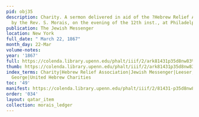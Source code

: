 ```yaml
---
pid: obj35
description: Charity. A sermon delivered in aid of the ?Hebrew Relief Association,?
  by the Rev. S. Morais, on the evening of the 12th inst., at Philadelphia, Pennsylvania.
publication: The Jewish Messenger
location: New York
full_date: " March 22, 1867"
month_day: 22-Mar
volume-notes:
year: '1867'
full: https://colenda.library.upenn.edu/phalt/iiif/2/ark81431p35d8nw83%2FSHA256E-s6799073--f137c54f64b212ca4053b821a3eda3ce1d9533a83279539ffca98dc216641260.jpeg/full/3500,/0/default.jpg
thumb: https://colenda.library.upenn.edu/phalt/iiif/2/ark81431p35d8nw83%2FSHA256E-s6799073--f137c54f64b212ca4053b821a3eda3ce1d9533a83279539ffca98dc216641260.jpeg/full/!200,200/0/default.jpg
index_terms: Charity|Hebrew Relief Association|Jewish Messenger|Leeser, Rev I.|Peabody,
  George|United Hebrew Charities
toc: '49'
manifest: https://colenda.library.upenn.edu/phalt/iiif/2/81431-p35d8nw83/manifest
order: '034'
layout: qatar_item
collection: morais_ledger
---
```

